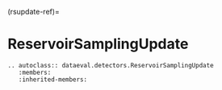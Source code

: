 (rsupdate-ref)=
# ReservoirSamplingUpdate

```{eval-rst}
.. autoclass:: dataeval.detectors.ReservoirSamplingUpdate
   :members:
   :inherited-members:
```
